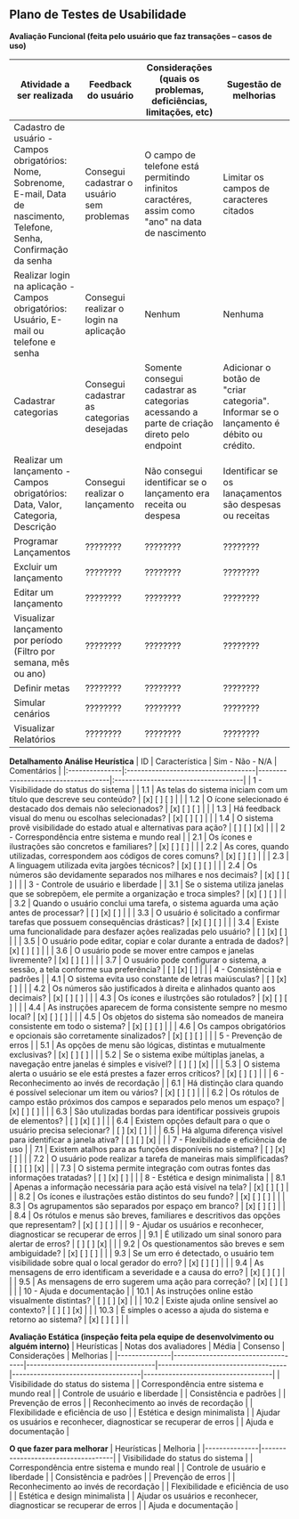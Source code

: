 ## Plano de Testes de Usabilidade


**Avaliação Funcional (feita pelo usuário que faz transações – casos de uso)**

| Atividade a ser realizada | Feedback do usuário | Considerações (quais os problemas, deficiências, limitações, etc) | Sugestão de melhorias |
|--------------------|------------------------------------|------------------------------------|------------------------------------|
| Cadastro de usuário - Campos obrigatórios: Nome, Sobrenome, E-mail, Data de nascimento, Telefone, Senha, Confirmação da senha | Consegui cadastrar o usuário sem problemas | O campo de telefone está permitindo infinitos caractéres, assim como "ano" na data de nascimento | Limitar os campos de caracteres citados| 
| Realizar login na aplicação - Campos obrigatórios: Usuário, E-mail ou telefone e senha | Consegui realizar o login na aplicação | Nenhum | Nenhuma | 
| Cadastrar categorias | Consegui cadastrar as categorias desejadas | Somente consegui cadastrar as categorias acessando a parte de criação direto pelo endpoint | Adicionar o botão de "criar categoria". Informar se o lançamento é débito ou crédito. 
| Realizar um lançamento - Campos obrigatórios: Data, Valor, Categoria, Descrição | Consegui realizar o lançamento | Não consegui identificar se o lançamento era receita ou despesa | Identificar se os lanaçamentos são despesas ou receitas | 
| Programar Lançamentos | ???????? | ???????? | ???????? |
| Excluir um lançamento | ???????? | ???????? | ???????? | 
| Editar um lançamento | ???????? | ???????? | ???????? | 
| Visualizar lançamento por período (Filtro por semana, mês ou ano) | ???????? | ???????? | ???????? | 
| Definir metas | ???????? | ???????? | ???????? |
| Simular cenários | ???????? | ???????? | ???????? |
| Visualizar Relatórios | ???????? | ???????? | ???????? |

**Detalhamento Análise Heurística**
| ID | Característica | Sim - Não - N/A | Comentários |
|:---------------|:------------------------------------|------------------------------------|:------------------------------------|
| 1 - Visibilidade do status do sistema |
| 1.1 | As telas do sistema iniciam com um título que descreve seu conteúdo? | [x] [ ] [ ] |  |
| 1.2 | O ícone selecionado é destacado dos demais não selecionados? | [x] [ ] [ ] |  |
| 1.3 | Há feedback visual do menu ou escolhas selecionadas? | [x] [ ] [ ] |  |
| 1.4 | O sistema provê visibilidade do estado atual e alternativas para ação? | [ ] [ ] [x] |  |
| 2 - Correspondência entre sistema e mundo real |
| 2.1 | Os ícones e ilustrações são concretos e familiares? | [x] [ ] [ ] |  |
| 2.2 | As cores, quando utilizadas, correspondem aos códigos de cores comuns? | [x] [ ] [ ] |  |
| 2.3 | A linguagem utilizada evita jargões técnicos? | [x] [ ] [ ] |  |
| 2.4 | Os números são devidamente separados nos milhares e nos decimais? | [x] [ ] [ ] |  |
| 3 - Controle de usuário e liberdade |
| 3.1 | Se o sistema utiliza janelas que se sobrepõem, ele permite a organização e troca simples? | [x] [ ] [ ] |  |
| 3.2 | Quando o usuário conclui uma tarefa, o sistema aguarda uma ação antes de processar? | [ ] [x] [ ] |  |
| 3.3 | O usuário é solicitado a confirmar tarefas que possuem consequências drásticas? | [x] [ ] [ ] |  |
| 3.4 | Existe uma funcionalidade para desfazer ações realizadas pelo usuário? | [ ] [x] [ ] |  |
| 3.5 | O usuário pode editar, copiar e colar durante a entrada de dados? | [x] [ ] [ ] |  |
| 3.6 | O usuário pode se mover entre campos e janelas livremente? | [x] [ ] [ ] |  |
| 3.7 | O usuário pode configurar o sistema, a sessão, a tela conforme sua preferência? | [ ] [x] [ ] |  |
| 4 - Consistência e padrões |
| 4.1 | O sistema evita uso constante de letras maiúsculas? | [ ] [x] [ ] |  |
| 4.2 | Os números são justificados à direita e alinhados quanto aos decimais? | [x] [ ] [ ] |  |
| 4.3 | Os ícones e ilustrções são rotulados? | [x] [ ] [ ] |  |
| 4.4 | As instruções aparecem de forma consistente sempre no mesmo local? | [x] [ ] [ ] |  |
| 4.5 | Os objetos do sistema são nomeados de maneira consistente em todo o sistema? | [x] [ ] [ ] |  |
| 4.6 | Os campos obrigatórios e opcionais são corretamente sinalizados? | [x] [ ] [ ] |  |
| 5 - Prevenção de erros |
| 5.1 | As opções de menu são lógicas, distintas e mutualmente exclusivas? | [x] [ ] [ ] |  |
| 5.2 | Se o sistema exibe múltiplas janelas, a navegação entre janelas é simples e visível? | [ ] [ ] [x] |  |
| 5.3 | O sistema alerta o usuário se ele está prestes a fazer erros críticos? | [x] [ ] [ ] |  |
| 6 - Reconhecimento ao invés de recordação |
| 6.1 | Há distinção clara quando é possível selecionar um item ou vários? | [x] [ ] [ ] |  |
| 6.2 | Os rótulos de campo estão próximos dos campos e separados pelo menos um espaço? | [x] [ ] [ ] |  |
| 6.3 | São utulizadas bordas para identificar possiveis grupois de elementos? | [ ] [x] [ ] |  |
| 6.4 | Existem opções default para o que o usuário precisa selecionar? | [ ] [x] [ ] |  |
| 6.5 | Há alguma diferença visível para identificar a janela ativa? | [ ] [ ] [x] |  |
| 7 - Flexibilidade e eficiência de uso |
| 7.1 | Existem atalhos para as funções disponíveis no sistema? | [ ] [x] [ ] |  |
| 7.2 | O usuário pode realizar a tarefa de maneiras mais simplificadas? | [ ] [ ] [x] |  |
| 7.3 | O sistema permite integração com outras fontes das informações tratadas? | [ ] [x] [ ] |  |
| 8 - Estética e design minimalista |
| 8.1 | Apenas a informação necessária para ação está visível na tela? | [x] [ ] [ ] |  |
| 8.2 | Os ícones e ilustrações estão distintos do seu fundo? | [x] [ ] [ ] |  |
| 8.3 | Os agrupamentos são separados por espaço em branco? | [x] [ ] [ ] |  |
| 8.4 | Os rótulos e menus são breves, familiares e descritivos das opções que representam? | [x] [ ] [ ] |  |
| 9 - Ajudar os usuários e reconhecer, diagnosticar se recuperar de erros |
| 9.1 | É utilizado um sinal sonoro para alertar de erros? | [ ] [ ] [x] |  |
| 9.2 | Os questionamentos são breves e sem ambiguidade? | [x] [ ] [ ] |  |
| 9.3 | Se um erro é detectado, o usuário tem visibilidade sobre qual o local gerador do erro? | [x] [ ] [ ] |  |
| 9.4 | As mensagens de erro identificam a severidade e a causa do erro? | [x] [ ] [ ] |  |
| 9.5 | As mensagens de erro sugerem uma ação para correção? | [x] [ ] [ ] |  |
| 10 - Ajuda e documentação |
| 10.1 | As instruções online estão visualmente distintas? | [ ] [ ] [x] |  |
| 10.2 | Existe ajuda online sensível ao contexto? | [ ] [ ] [x] |  |
| 10.3 | É simples o acesso a ajuda do sistema e retorno ao sistema? | [x] [ ] [ ] |  |


**Avaliação Estática (inspeção feita pela equipe de desenvolvimento ou alguém interno)**
| Heurísticas |	Notas dos avaliadores |	Média	| Consenso |	Considerações |	Melhorias |
|---------------|------------------------------------|------------------------------------|------------------------------------|------------------------------------|------------------------------------|
| Visibilidade do status do sistema |
| Correspondência entre sistema e mundo real |
| Controle de usuário e liberdade |
| Consistência e padrões |
| Prevenção de erros |
| Reconhecimento ao invés de recordação |
| Flexibilidade e eficiência de uso |
| Estética e design minimalista |
| Ajudar os usuários e reconhecer, diagnosticar se recuperar de erros |
| Ajuda e documentação |

**O que fazer para melhorar**
| Heurísticas |	Melhoria |
|---------------|------------------------------------|
| Visibilidade do status do sistema |
| Correspondência entre sistema e mundo real |
| Controle de usuário e liberdade |
| Consistência e padrões |
| Prevenção de erros |
| Reconhecimento ao invés de recordação |
| Flexibilidade e eficiência de uso |
| Estética e design minimalista |
| Ajudar os usuários e reconhecer, diagnosticar se recuperar de erros |
| Ajuda e documentação |
